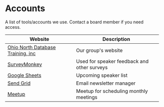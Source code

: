 # Accounts

A list of tools/accounts we use.  Contact a board member if you need access.

| Website                                                   | Description                   |
|-----------------------------------------------------------|-------------------------------|
| [Ohio North Database Training, inc](http://ondt.org/)     | Our group's website |
| [SurveyMonkey](https://www.surveymonkey.com)              | Used for speaker feedback and other surveys |
| [Google Sheets](https://docs.google.com/spreadsheets/d/1JBgsOKXJEC94IXcvnL1_B_GIknFzQksl_8X-t-Xonn0/edit?usp=sharing_eip&ts=5fd10100) | Upcoming speaker list |
| [Send Grid](https://app.sendgrid.com/login) | Email newsletter manager |
| [Meetup](https://www.meetup.com/ohio-north-database-training/) | Meetup for scheduling monthly meetings |

